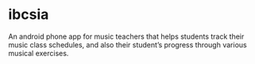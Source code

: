 # ibcsia
An android phone app for music teachers that helps students track their music class schedules, 
and also their student’s progress through various musical exercises.
